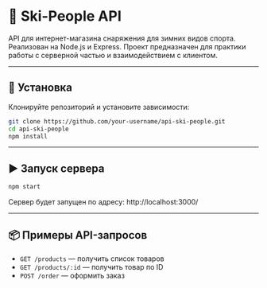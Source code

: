 # 🎿 Ski-People API

API для интернет-магазина снаряжения для зимних видов спорта. Реализован на Node.js и Express. Проект предназначен для практики работы с серверной частью и взаимодействием с клиентом.

---

## 🚀 Установка

Клонируйте репозиторий и установите зависимости:

```bash
git clone https://github.com/your-username/api-ski-people.git
cd api-ski-people
npm install
```

---

## ▶️ Запуск сервера

```bash
npm start
```

Сервер будет запущен по адресу: http://localhost:3000/

---

## 📦 Примеры API-запросов

- `GET /products` — получить список товаров  
- `GET /products/:id` — получить товар по ID  
- `POST /order` — оформить заказ